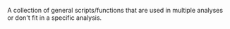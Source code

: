 
A collection of general scripts/functions that are used in multiple analyses or don't fit in a specific analysis.
